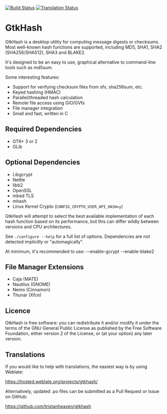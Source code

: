 [![Build Status](https://travis-ci.org/tristanheaven/gtkhash.svg?branch=master)](https://travis-ci.org/tristanheaven/gtkhash)
[![Translation Status](https://hosted.weblate.org/widgets/gtkhash/-/svg-badge.svg)](https://hosted.weblate.org/projects/gtkhash/)

GtkHash
=======

GtkHash is a desktop utility for computing message digests or checksums.
Most well-known hash functions are supported, including MD5, SHA1,
SHA2 (SHA256/SHA512), SHA3 and BLAKE2.

It's designed to be an easy to use, graphical alternative to command-line
tools such as md5sum.

Some interesting features:
* Support for verifying checksum files from sfv, sha256sum, etc.
* Keyed hashing (HMAC)
* Parallel/threaded hash calculation
* Remote file access using GIO/GVfs
* File manager integration
* Small and fast, written in C

Required Dependencies
-------------
* GTK+ 3 or 2
* GLib

Optional Dependencies
---------------------
* Libgcrypt
* Nettle
* libb2
* OpenSSL
* mbed TLS
* mhash
* Linux Kernel Crypto (`CONFIG_CRYPTO_USER_API_HASH=y`)

GtkHash will attempt to select the best available implementation of each
hash function based on its performance, but this can differ wildly between
versions and CPU architectures.

See `./configure --help` for a full list of options. Dependencies are not
detected implicitly or "automagically".

At minimum, it's recommended to use: --enable-gcrypt --enable-blake2

File Manager Extensions
-----------------------
* Caja (MATE)
* Nautilus (GNOME)
* Nemo (Cinnamon)
* Thunar (Xfce)

Licence
-------
GtkHash is free software: you can redistribute it and/or modify it under the
terms of the GNU General Public License as published by the Free Software
Foundation, either version 2 of the License, or (at your option) any later
version.

Translations
------------
If you would like to help with translations, the easiest way is by using
Weblate:

https://hosted.weblate.org/projects/gtkhash/

Alternatively, updated .po files can be submitted as a Pull Request or Issue on
GitHub:

https://github.com/tristanheaven/gtkhash
